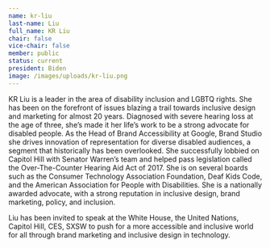 ```yaml
---
name: kr-liu
last-name: Liu
full_name: KR Liu
chair: false
vice-chair: false
member: public
status: current
president: Biden
image: /images/uploads/kr-liu.png
---
```

KR Liu is a leader in the area of disability inclusion and LGBTQ rights.  She has been on the forefront of issues blazing a trail towards inclusive design and marketing for almost 20 years.  Diagnosed with severe hearing loss at the age of three, she’s made it her life’s work to be a strong advocate for disabled people.  As the Head of Brand Accessibility at Google, Brand Studio she drives innovation of representation for diverse disabled audiences, a segment that historically has been overlooked.  She successfully lobbied on Capitol Hill with Senator Warren’s team and helped pass legislation called the Over-The-Counter Hearing Aid Act of 2017.  She is on several boards such as the Consumer Technology Association Foundation, Deaf Kids Code, and the American Association for People with Disabilities.  She is a nationally awarded advocate, with a strong reputation in inclusive design, brand marketing, policy, and inclusion.

Liu has been invited to speak at the White House, the United Nations, Capitol Hill, CES, SXSW to push for a more accessible and inclusive world for all through brand marketing and inclusive design in technology.
